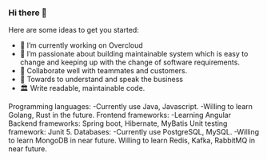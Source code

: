 ### Hi there 👋

Here are some ideas to get you started:

- 🔭 I’m currently working on Overcloud
- 🌱 I’m passionate about building maintainable system which is easy to change and keeping up with the change of software requirements.
- 👯 Collaborate well with teammates and customers.
- 🤔 Towards to understand and speak the business
- 🏛  Write readable, maintainable code.

Programming languages:
    -Currently use Java, Javascript.
    -Willing to learn Golang, Rust in the future.
Frontend frameworks:
    -Learning Angular
Backend frameworks: Spring boot, Hibernate, MyBatis
Unit testing framework: Junit 5.
Databases:
    -Currently use PostgreSQL, MySQL.
    -Willing to learn MongoDB in near future.
Willing to learn Redis, Kafka, RabbitMQ in near future.
